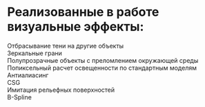 # Реализованные в работе визуальные эффекты:
Отбрасывание тени на другие объекты  
Зеркальные грани  
Полупрозрачные объекты с преломлением окружающей среды  
Попиксельный расчет освещенности по стандартным моделям  
Антиалиасинг  
CSG  
Имитация рельефных поверхностей  
B-Spline  

